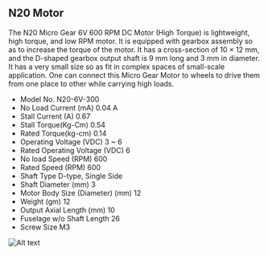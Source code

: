 ## N20 Motor

The N20 Micro Gear 6V 600 RPM DC Motor (High Torque) is lightweight, high torque, and low RPM motor. It is equipped with gearbox assembly so as to
increase the torque of the motor. It has a cross-section of 10 × 12 mm, and the D-shaped gearbox output shaft is 9 mm long and 3 mm in diameter. It
has a very small size so as fit in complex spaces of small-scale application. One can connect this Micro Gear Motor to wheels to drive them from one
place to other while carrying high loads.

* Model No.	N20-6V-300
* No Load Current (mA)	0.04 A
* Stall Current (A)	0.67
* Stall Torque(Kg-Cm)	0.54
* Rated Torque(kg-cm)	0.14
* Operating Voltage (VDC)	3 ~ 6
* Rated Operating Voltage (VDC)	6
* No load Speed (RPM)	600
* Rated Speed (RPM)	600
* Shaft Type	D-type, Single Side
* Shaft Diameter (mm)	3
* Motor Body Size (Diameter) (mm) 12
* Weight (gm)	12
* Output Axial Length (mm) 10
* Fuselage w/o Shaft Length	26
* Screw Size	M3

![Alt text](https://www.electronicscomp.com/image/cache/catalog/n20-6v-300-rpm-micro-metal-gear-motor-2-800x800.jpg "N20")

